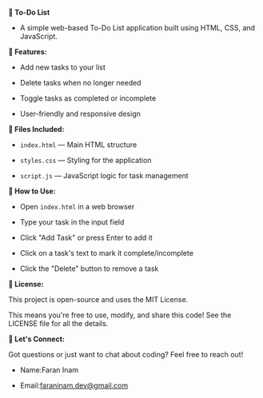 __📝 To-Do List__

- A simple web-based To-Do List application built using HTML, CSS, and JavaScript.

__🌟 Features:__

- Add new tasks to your list

- Delete tasks when no longer needed

- Toggle tasks as completed or incomplete

- User-friendly and responsive design

__📁 Files Included:__

- `index.html` — Main HTML structure

- `styles.css` — Styling for the application

- `script.js` — JavaScript logic for task management

__🚀 How to Use:__

- Open `index.html` in a web browser

- Type your task in the input field

- Click "Add Task" or press Enter to add it

- Click on a task's text to mark it complete/incomplete

- Click the "Delete" button to remove a task

__📜 License:__

This project is open-source and uses the MIT License.

This means you're free to use, modify, and share this code! See the LICENSE file for all the details.

__📧 Let's Connect:__

Got questions or just want to chat about coding? Feel free to reach out!

- Name:Faran Inam 

- Email:faraninam.dev@gmail.com
